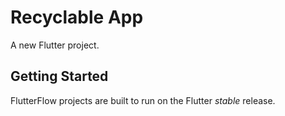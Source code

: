 # Recyclable App

A new Flutter project.

## Getting Started

FlutterFlow projects are built to run on the Flutter _stable_ release.
